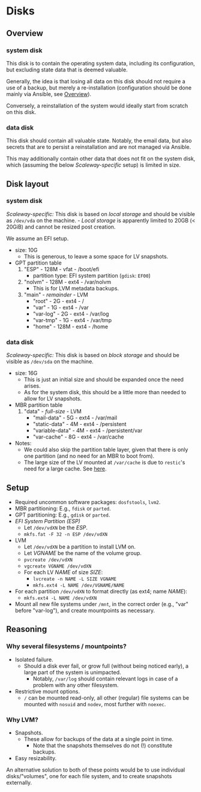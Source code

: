 # Disks

## Overview

### system disk

This disk is to contain the operating system data, including its configuration,
but excluding state data that is deemed valuable.

Generally, the idea is that losing all data on this disk should not require
a use of a backup, but merely a re-installation (configuration should be done
mainly via Ansible, see [Overview](/doc/overview.md)).

Conversely, a reinstallation of the system would ideally start from scratch
on this disk.


### data disk

This disk should contain all valuable state.  Notably, the email data, but also
secrets that are to persist a reinstallation and are not managed via Ansible.

This may additionally contain other data that does not fit on the system disk,
which (assuming the below *Scaleway-specific* setup) is limited in size.


## Disk layout

### system disk

*Scaleway-specific:* This disk is based on *local storage* and should be
visible as `/dev/vda` on the machine.
    - *Local storage* is apparently limited to 20GB (< 20GiB) and cannot be
      resized post creation.

We assume an EFI setup.

* size: 10G
    - This is generous, to leave a some space for LV snapshots.
* GPT partition table
    1. "ESP"   - 128M        - vfat - /boot/efi
        - partition type: EFI system partition (`gdisk`: `EF00`)
    2. "nolvm" - 128M        - ext4 - /var/nolvm
        - This is for LVM metadata backups.
    3. "main"  - *remainder* - LVM
        * "root"    - 2G   - ext4 - /
        * "var"     - 1G   - ext4 - /var
        * "var-log" - 2G   - ext4 - /var/log
        * "var-tmp" - 1G   - ext4 - /var/tmp
        * "home"    - 128M - ext4 - /home


### data disk

*Scaleway-specific:* This disk is based on *block storage* and should be
visible as `/dev/sda` on the machine.

* size: 16G
    - This is just an initial size and should be expanded once the need arises.
    - As for the system disk, this should be a little more than needed to allow
      for LV snapshots.
* MBR partition table
    1. "data" - *full-size* - LVM
        * "mail-data"     - 5G - ext4 - /var/mail
        * "static-data"   - 4M - ext4 - /persistent
        * "variable-data" - 4M - ext4 - /persistent/var
        * "var-cache"     - 8G - ext4 - /var/cache
* Notes:
    - We could also skip the partition table layer, given that there is only
      one partition (and no need for an MBR to boot from).
    - The large size of the LV mounted at `/var/cache` is due to `restic`'s
      need for a large cache.
      See [here](/ansible/roles/backup/vars/main.yaml).


## Setup

* Required uncommon software packages: `dosfstools`, `lvm2`.
* MBR partitioning: E.g., `fdisk` or `parted`.
* GPT partitioning: E.g., `gdisk` or `parted`.
* *EFI System Partition (ESP)*
    * Let `/dev/vdXN` be the *ESP*.
    * `mkfs.fat -F 32 -n ESP /dev/vdXN`
* LVM
    * Let `/dev/vdXN` be a partition to install LVM on.
    * Let *VGNAME* be the name of the volume group.
    * `pvcreate /dev/vdXN`
    * `vgcreate VGNAME /dev/vdXN`
    * For each LV *NAME* of size *SIZE*:
        - `lvcreate -n NAME -L SIZE VGNAME`
        - `mkfs.ext4 -L NAME /dev/VGNAME/NAME`
* For each partition `/dev/vdXN` to format directly (as ext4; name *NAME*):
    - `mkfs.ext4 -L NAME /dev/vdXN`
* Mount all new file systems under `/mnt`, in the correct order (e.g., "var"
  before "var-log"), and create mountpoints as necessary.


## Reasoning

### Why several filesystems / mountpoints?

* Isolated failure.
    - Should a disk ever fail, or grow full (without being noticed early),
      a large part of the system is unimpacted.
        - Notably, `/var/log` should contain relevant logs in case of
          a problem with any other filesystem.
* Restrictive mount options.
    - `/` can be mounted read-only, all other (regular) file systems can be
      mounted with `nosuid` and `nodev`, most further with `noexec`.


### Why LVM?

* Snapshots.
    - These allow for backups of the data at a single point in time.
        - Note that the snapshots themselves do not (!) constitute backups.
* Easy resizability.

An alternative solution to both of these points would be to use individual
disks/"volumes", one for each file system, and to create snapshots externally.
